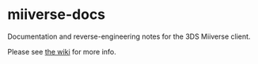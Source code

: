 # miiverse-docs
Documentation and reverse-engineering notes for the 3DS Miiverse client.

Please see [the wiki](https://github.com/KaeruTeam/miiverse-docs/wiki) for more info.
 
